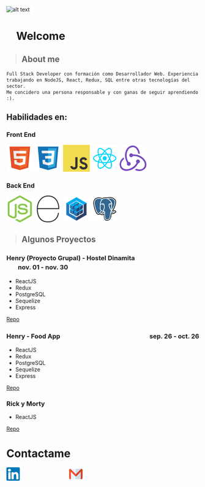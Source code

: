 ![alt text](https://firebasestorage.googleapis.com/v0/b/imgs-b915c.appspot.com/o/hello-world-3152076527.jpg?alt=media&token=164a099a-c390-4d16-9887-84062a72b4a9)

# ㅤWelcome

> ## About me

```
Full Stack Developer con formación como Desarrollador Web. Experiencia
trabajando en NodeJS, React, Redux, SQL entre otras tecnologías del sector.
Me concidero una persona responsable y con ganas de seguir aprendiendo :).
```

## Habilidades en:

### Front End

![HTML5](./svg/html-svgrepo-com.svg)
![CSS3](./svg/css-svgrepo-com.svg)
![Javascript](./svg/js-svgrepo-com.svg)
![ReactJS](./svg/reactjs-svgrepo-com.svg)
![Redux](./svg/redux-svgrepo-com.svg)

### Back End

![NodeJS](./svg/nodejs-icon-logo-svgrepo-com.svg)
![ExpressJS](./svg/express-svgrepo-com.svg)
![Sequelize](./svg/sequelize-svgrepo-com.svg)
![PostgreSQL](./svg/pgsql-svgrepo-com.svg)

> ## Algunos Proyectos

### Henry (Proyecto Grupal) - Hostel Dinamita ㅤㅤㅤㅤㅤㅤㅤㅤㅤㅤㅤㅤnov. 01 - nov. 30

- ReactJS
- Redux
- PostgreSQL
- Sequelize
- Express

[Repo](https://github.com/kripto-c/HostelProject)

### Henry - Food App ㅤㅤㅤㅤㅤㅤㅤㅤㅤㅤㅤㅤㅤㅤㅤ sep. 26 - oct. 26

- ReactJS
- Redux
- PostgreSQL
- Sequelize
- Express

[Repo](https://github.com/ToledoFernando/HenryFood)

### Rick y Morty

- ReactJS

[Repo](https://github.com/ToledoFernando/Rick-y-Morty_Prueba)

# Contactame

<a href='https://www.linkedin.com/in/toledo-fernando-266612245/'><img width='35' src=./svg/linkedin-svgrepo-com.svg/></a>ㅤㅤㅤㅤㅤㅤㅤㅤㅤㅤ<a href='https://mail.google.com/mail/u/0/?fs=1&to=toledof764@gmail.com&tf=cm'><img width='35' src=./svg/gmail-svgrepo-com.svg/></a> 

